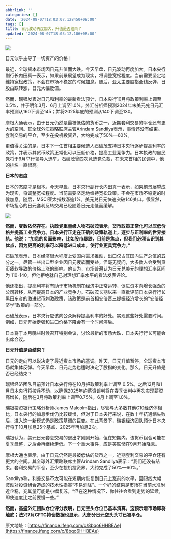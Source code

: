 ```yaml
---
abbrlink: ''
categories: []
date: '2024-08-07T18:03:07.128450+08:00'
tags: []
title: 日元波动再度加大，升值是否结束？
updated: '2024-08-07T18:03:12.106+08:00'
---
```

![](https://d.ifengimg.com/w600_h333_q90_webp/x0.ifengimg.com/ucms/2024_32/316CEFD4BC3DE4F011FB157200EA53AED6B46119_size33_w600_h333.jpg)

日元似乎主导了一切资产的价格！

最近，全球资本市场因日元升值而大跌。今天早盘，日元波动再度加大。日本央行副行长内田真一表示，如果前景展望成为现实，将调整宽松程度。当前需要坚定地维持宽松政策，不会在市场不稳定的时候加息。随后，亚太主要股指全线反弹，日股由跌转涨，日元大幅贬值。

然而，瑞银发表对日元和利率的最新看法预计，日本央行10月将政策利率上调至 0.5%，并于明年3月、6月上调至1.0%。外汇分析师预测2024年末美元兑日元汇率预测从160下调至145；并将2025年底的预测从140下调至130。

摩根大通表示，由于日元仍然是最被低估的货币之一，近期套利交易的平仓还有更大的空间。其全球外汇策略联席主管Arindam Sandilya表示，事情还没有结束。套利交易的平仓，至少在投机投资界，大约完成了50%—60%。

更值得关注的是，日本下一任首相主要候选人石破茂支持日本央行逐步提高利率的政策，并表示其货币政策正常化可以压低价格，提高工业竞争力。日本执政的自民党将于9月举行领导人选举。石破茂曾四次竞选党总裁，在未来首相的民调中，他的排名一直很高。

**日本的态度**

日本的态度才是根本。今天早盘，日本央行副行长内田真一表示，如果前景展望成为现实，将调整宽松程度。当前需要坚定地维持宽松政策。不会在市场不稳定的时候加息。随后，MSCI亚太指数涨逾1%。美元兑日元快速突破146关口。很显然，市场担心的日元套利反转交易已经随着日元走低而缓解。

![](https://d.ifengimg.com/w831_h259_q90_webp/x0.ifengimg.com/ucms/2024_32/23E06835F93DA9AA89508328A6EA5729EE3A044E_size84_w831_h259.png)

**然而，变数依然存在。执政党重量级人物石破茂表示，货币政策正常化可以压低价格并提高工业竞争力。日本央行正走在正确的政策轨道上，逐步与正利率的世界接轨。他说：“加息的负面影响，比如股市暴跌，目前是焦点，但我们必须认识到其优点，因为更高的利率可以降低进口成本，使行业更具竞争力。”**

石破茂表示，日本经济很大程度上受国内需求推动，出口仅占其国内生产总值的五分之一。尽管一些出口型企业因日元疲软而受益，但毫无疑问，大多数人会受到货币疲软导致的价格上涨的影响。他认为，市场普遍认为日元兑美元的理想汇率区间为 110-140，但他拒绝就自己对理想汇率水平的看法发表评论。

他还指出，提高利率将有助于市场机制在经济中正常运转，促进资本向增长强劲的公司转移，从而提高日本的产业竞争力。石破茂长期以来一直批评前日本央行行长黑田东彦的激进货币刺激政策，该政策是前首相安倍晋三提振经济增长的“安倍经济学”政策的一部分。

石破茂表示，日本央行应该向公众解释提高利率的好处。实现这些好处需要时间。例如，日元开始走强和进口价格下降会有一个时间滞后。

日本将于本月晚些时候召开特别会议，讨论最新的市场大跌，日本央行行长可能会出席会议。

**日元升值是否结束？**

日元的走向可以说决定了最近资本市场的基调。昨天，日元升值暂停，全球资本市场就集体反弹。今天早盘，日元走势也适时决定了股指的变化。那么，日元升值是否已经结束？

瑞银经济团队目前预计日本央行将在10月把政策利率上调至 0.5%。之后12月和1月日本央行将按兵不动，以确保2025年的薪资谈判将在春季谈判中再次实现薪资高增长，随后在3月将政策利率上调至0.75%，6月上调至1.0%。

瑞银投资银行策略分析师James Malcolm指出，尽管与大多数其他G10经济体相比，日本央行的加息步伐仍比较缓慢，但对于日本央行来说，在数十年抗通缩失败后，进入这一新模式仍是政策基调的巨变。在此背景下，瑞银经济团队预计日本央行将于10月加息25个基点，2025年再加息2次。

瑞银认为，美元日元套息交易的退出才刚刚开始，但在短期内，该货币组合可能在夏季盘整，之后会再继续走低。下一个重大事件，应是美联储在9月开始降息。

摩根大通也表示，由于日元仍然是最被低估的货币之一，近期套利交易的平仓还有更大的空间。其全球外汇策略联席主管Arindam Sandilya表示：“我们还没有结束。套利交易的平仓，至少在投机投资界，大约完成了50%—60%。”

Sandilya称，利差交易不太可能在短期内恢复到日元上涨前的水平，因短线大幅波动对投资组合造成的技术性损害“不易消除”。一个好的结果是市场在当前水准附近企稳，充其量可能是小幅复苏，“但在这种情况下，你往往会看到走势的延续，即使速度比之前要慢一些。”

**然而，高盛外汇团队仓位评分表明，日元空头仓位已基本清算，这预示着市场即将触底；法兴7月CFTC持仓数据也显示，大部分日元空头头寸已被平仓。**

原文地址：[https://finance.ifeng.com/c/8bqo6HHBEAe](https://finance.ifeng.com/c/8bqo6HHBEAe)
